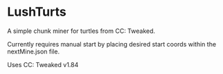 # LushTurts

A simple chunk miner for turtles from CC: Tweaked.

Currently requires manual start by placing desired start coords within the nextMine.json file.

Uses CC: Tweaked v1.84
